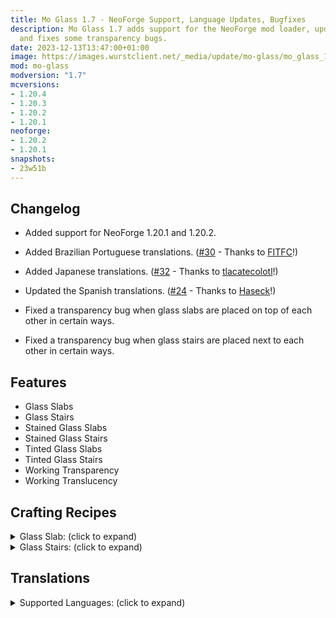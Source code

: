 ```yaml
---
title: Mo Glass 1.7 - NeoForge Support, Language Updates, Bugfixes
description: Mo Glass 1.7 adds support for the NeoForge mod loader, updates localizations
  and fixes some transparency bugs.
date: 2023-12-13T13:47:00+01:00
image: https://images.wurstclient.net/_media/update/mo-glass/mo_glass_1.7_540p.webp
mod: mo-glass
modversion: "1.7"
mcversions:
- 1.20.4
- 1.20.3
- 1.20.2
- 1.20.1
neoforge:
- 1.20.2
- 1.20.1
snapshots:
- 23w51b
---
```

## Changelog

- Added support for NeoForge 1.20.1 and 1.20.2.

- Added Brazilian Portuguese translations. ([#30](https://github.com/Wurst-Imperium/Mo-Glass/pull/30) - Thanks to [FITFC](https://github.com/FITFC)!)

- Added Japanese translations. ([#32](https://github.com/Wurst-Imperium/Mo-Glass/pull/32) - Thanks to [tlacatecolotl](https://github.com/tlacatecolotl)!)

- Updated the Spanish translations. ([#24](https://github.com/Wurst-Imperium/Mo-Glass/pull/24) - Thanks to [Haseck](https://github.com/Haseck)!)

- Fixed a transparency bug when glass slabs are placed on top of each other in certain ways.

- Fixed a transparency bug when glass stairs are placed next to each other in certain ways.

## Features

- Glass Slabs
- Glass Stairs
- Stained Glass Slabs
- Stained Glass Stairs
- Tinted Glass Slabs
- Tinted Glass Stairs
- Working Transparency
- Working Translucency

## Crafting Recipes

<details>
  <summary>Glass Slab: (click to expand)</summary>
  
  ![glass slab crafting recipe](https://user-images.githubusercontent.com/10100202/69957444-5a2ddc80-150b-11ea-8c8c-e2afc5d72fb7.png)  
  ![glass slab stonecutter recipe](https://user-images.githubusercontent.com/10100202/70445670-2a974b00-1a9c-11ea-9a09-46c304cd167b.png)
</details>

<details>
  <summary>Glass Stairs: (click to expand)</summary>
  
  ![glass stairs crafting recipe](https://user-images.githubusercontent.com/10100202/69957446-5bf7a000-150b-11ea-8e61-d189de63333d.png)  
  ![glass stairs stonecutter recipe](https://user-images.githubusercontent.com/10100202/70445677-2c610e80-1a9c-11ea-8e1b-108863b47124.png)
</details>

## Translations

<details>
  <summary>Supported Languages: (click to expand)</summary>

  - Chinese (Simplified/Mainland)
  - Chinese (Traditional/Taiwan)
  - English (US)
  - French (France)
  - German (Germany)
  - Italian (Italy)
  - Japanese (Japan)
  - Oshiwambo (Oshindonga)
  - Oshiwambo (Oshikwanyama)
  - Portuguese (Brazil)
  - Russian (Russia)
  - Spanish (Argentina)
  - Spanish (Chile)
  - Spanish (Ecuador)
  - Spanish (Spain)
  - Spanish (Mexico)
  - Spanish (Uruguay)
  - Spanish (Venezuela)
</details>
